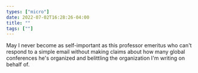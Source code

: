 ```yaml
---
types: ["micro"]
date: 2022-07-02T16:28:26-04:00
title: ""
tags: [""]
---
```

May I never become as self-important as this professor emeritus who can't respond to a simple email without making claims about how many global conferences he's organized and belittling the organization I'm writing on behalf of.
